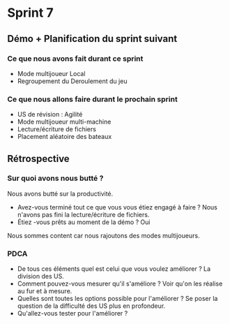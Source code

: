 # Sprint 7

## Démo + Planification du sprint suivant

### Ce que nous avons fait durant ce sprint

- Mode multijoueur Local
- Regroupement du Deroulement du jeu

### Ce que nous allons faire durant le prochain sprint 

- US de révision : Agilité
- Mode multijoueur multi-machine
- Lecture/écriture de fichiers
- Placement aléatoire des bateaux

## Rétrospective

### Sur quoi avons nous butté ?
Nous avons butté sur la productivité.
* Avez-vous terminé tout ce que vous vous étiez engagé à faire ?
Nous n'avons pas fini la lecture/écriture de fichiers.
* Étiez -vous prêts au moment de la démo ?
Oui

Nous sommes content car nous rajoutons des modes multijoueurs.
### PDCA
* De tous ces éléments quel est celui que vous voulez améliorer ?
La division des US.
* Comment pouvez-vous mesurer qu'il s'améliore ?
Voir qu'on les réalise au fur et à mesure.
* Quelles sont toutes les options possible pour l'améliorer ?
Se poser la question de la difficulté des US plus en profondeur.
* Qu'allez-vous tester pour l'améliorer ?
